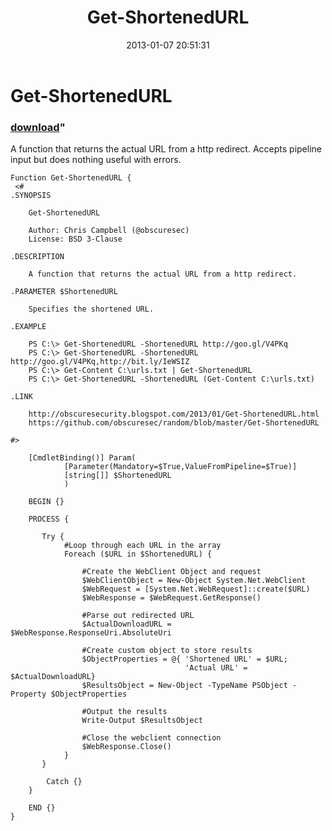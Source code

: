 ﻿---
pid:            3865
parent:         0
children:       
poster:         obscuresec
title:          Get-ShortenedURL
date:           2013-01-07 20:51:31
format:         posh
---

# Get-ShortenedURL

### [download](3865.ps1)"

 A function that returns the actual URL from a http redirect. Accepts pipeline input but does nothing useful with errors.

```posh
Function Get-ShortenedURL {
 <#
.SYNOPSIS
 
    Get-ShortenedURL
    
    Author: Chris Campbell (@obscuresec)
    License: BSD 3-Clause
    
.DESCRIPTION

    A function that returns the actual URL from a http redirect.

.PARAMETER $ShortenedURL

    Specifies the shortened URL.

.EXAMPLE

    PS C:\> Get-ShortenedURL -ShortenedURL http://goo.gl/V4PKq
    PS C:\> Get-ShortenedURL -ShortenedURL http://goo.gl/V4PKq,http://bit.ly/IeWSIZ
    PS C:\> Get-Content C:\urls.txt | Get-ShortenedURL 
    PS C:\> Get-ShortenedURL -ShortenedURL (Get-Content C:\urls.txt)

.LINK

    http://obscuresecurity.blogspot.com/2013/01/Get-ShortenedURL.html
    https://github.com/obscuresec/random/blob/master/Get-ShortenedURL

#>

    [CmdletBinding()] Param(
            [Parameter(Mandatory=$True,ValueFromPipeline=$True)]             
            [string[]] $ShortenedURL 
            )

    BEGIN {}
        
    PROCESS {

       Try {
            #Loop through each URL in the array
            Foreach ($URL in $ShortenedURL) {
                
                #Create the WebClient Object and request
                $WebClientObject = New-Object System.Net.WebClient
                $WebRequest = [System.Net.WebRequest]::create($URL)
                $WebResponse = $WebRequest.GetResponse()
                
                #Parse out redirected URL
                $ActualDownloadURL = $WebResponse.ResponseUri.AbsoluteUri
                
                #Create custom object to store results
                $ObjectProperties = @{ 'Shortened URL' = $URL;
                                       'Actual URL' = $ActualDownloadURL}
                $ResultsObject = New-Object -TypeName PSObject -Property $ObjectProperties
                
                #Output the results
                Write-Output $ResultsObject
                
                #Close the webclient connection
                $WebResponse.Close()
            }       
       }

        Catch {}
    }

    END {}
} 
```
